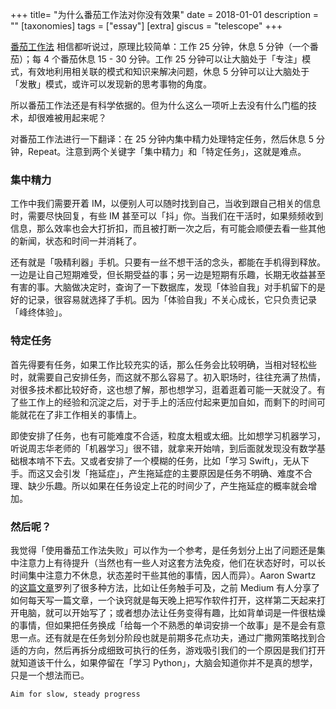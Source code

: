 +++
title= "为什么番茄工作法对你没有效果"
date = 2018-01-01
description = ""
[taxonomies]
tags = ["essay"]
[extra]
giscus = "telescope"
+++

[番茄工作法](https://zh.wikipedia.org/wiki/%E7%95%AA%E8%8C%84%E5%B7%A5%E4%BD%9C%E6%B3%95) 相信都听说过，原理比较简单：工作 25 分钟，休息 5 分钟（一个番茄）；每 4 个番茄休息 15 - 30 分钟。工作 25 分钟可以让大脑处于「专注」模式，有效地利用相关联的模式和知识来解决问题，休息 5 分钟可以让大脑处于「发散」模式，或许可以发现新的思考事物的角度。

所以番茄工作法还是有科学依据的。但为什么这么一项听上去没有什么门槛的技术，却很难被用起来呢？

对番茄工作法进行一下翻译：在 25 分钟内集中精力处理特定任务，然后休息 5 分钟，Repeat。注意到两个关键字「集中精力」和「特定任务」，这就是难点。

### 集中精力

工作中我们需要开着 IM，以便别人可以随时找到自己，当收到跟自己相关的信息时，需要尽快回复，有些 IM 甚至可以「抖」你。当我们在干活时，如果频频收到信息，那么效率也会大打折扣，而且被打断一次之后，有可能会顺便去看一些其他的新闻，状态和时间一并消耗了。

还有就是「吸精利器」手机。只要有一丝不想干活的念头，都能在手机得到释放。一边是让自己短期难受，但长期受益的事；另一边是短期有乐趣，长期无收益甚至有害的事。大脑做决定时，查询了一下数据库，发现「体验自我」对手机留下的是好的记录，很容易就选择了手机。因为「体验自我」不关心成长，它只负责记录「峰终体验」。

### 特定任务

首先得要有任务，如果工作比较充实的话，那么任务会比较明确，当相对轻松些时，就需要自己安排任务，而这就不那么容易了。初入职场时，往往充满了热情，对很多技术都比较好奇，这也想了解，那也想学习，逛着逛着可能一天就没了。有了些工作上的经验和沉淀之后，对于手上的活应付起来更加自如，而剩下的时间可能就花在了非工作相关的事情上。

即使安排了任务，也有可能难度不合适，粒度太粗或太细。比如想学习机器学习，听说周志华老师的「机器学习」很不错，就拿来开始啃，到后面就发现没有数学基础根本啃不下去。又或者安排了一个模糊的任务，比如「学习 Swift」，无从下手。而这又会引发「拖延症」，产生拖延症的主要原因是任务不明确、难度不合理、缺少乐趣。所以如果在任务设定上花的时间少了，产生拖延症的概率就会增加。

### 然后呢？

我觉得「使用番茄工作法失败」可以作为一个参考，是任务划分上出了问题还是集中注意力上有待提升（当然也有一些人对这套方法免疫，他们在状态好时，可以长时间集中注意力不休息，状态差时干些其他的事情，因人而异）。Aaron Swartz 的[这篇文章](http://www.aaronsw.com/weblog/productivity)罗列了很多种方法，比如让任务触手可及，之前 Medium 有人分享了如何每天写一篇文章，一个诀窍就是每天晚上把写作软件打开，这样第二天起来打开电脑，就可以开始写了；或者想办法让任务变得有趣，比如背单词是一件很枯燥的事情，但如果把任务换成「给每一个不熟悉的单词安排一个故事」是不是会有意思一点。还有就是在任务划分阶段也就是前期多花点功夫，通过广撒网策略找到合适的方向，然后再拆分成细致可执行的任务，游戏吸引我们的一个原因是我们打开就知道该干什么，如果停留在「学习 Python」，大脑会知道你并不是真的想学，只是一个想法而已。

`Aim for slow, steady progress`

